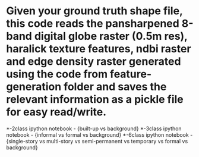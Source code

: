 # Given your ground truth shape file, this code reads the pansharpened 8-band digital globe raster (0.5m res), haralick texture features, ndbi raster and edge density raster generated using the code from feature-generation folder and saves the relevant information as a pickle file for easy read/write.
*-2class ipython notebook - {built-up vs background}
*-3class ipython notebook - {informal vs formal vs background}
*-6class ipython notebook - {single-story vs multi-story vs semi-permanent vs temporary vs formal vs background} 
